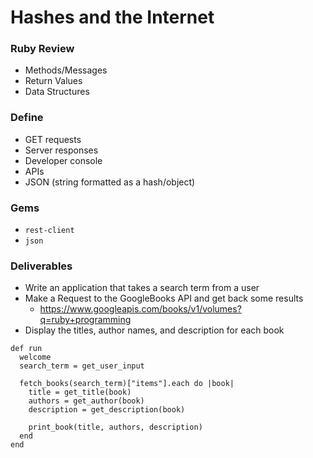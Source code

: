 # Hashes and the Internet

### Ruby Review
* Methods/Messages
* Return Values
* Data Structures

### Define

* GET requests
* Server responses
* Developer console
* APIs
* JSON (string formatted as a hash/object)

### Gems
* `rest-client`
* `json`

### Deliverables

* Write an application that takes a search term from a user
* Make a Request to the GoogleBooks API and get back some results
  * https://www.googleapis.com/books/v1/volumes?q=ruby+programming
* Display the titles, author names, and description for each book


```
def run
  welcome
  search_term = get_user_input

  fetch_books(search_term)["items"].each do |book|
    title = get_title(book)
    authors = get_author(book)
    description = get_description(book)

    print_book(title, authors, description)
  end
end
```
